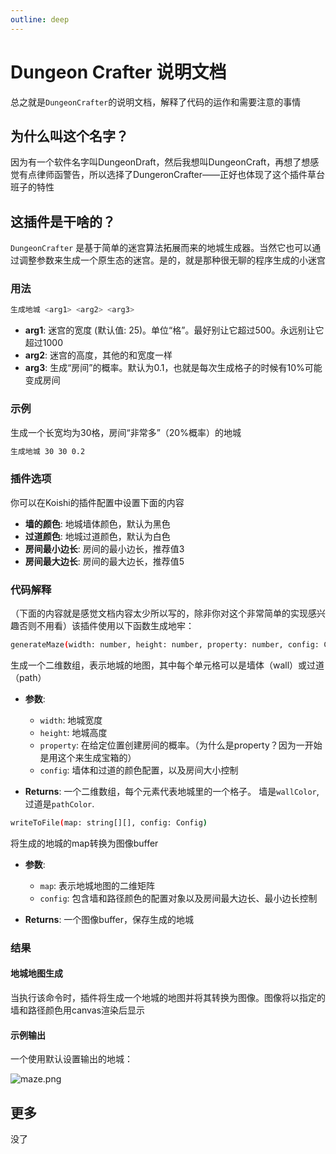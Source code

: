 ```yaml
---
outline: deep
---
```


# Dungeon Crafter 说明文档

总之就是`DungeonCrafter`的说明文档，解释了代码的运作和需要注意的事情

## 为什么叫这个名字？

因为有一个软件名字叫DungeonDraft，然后我想叫DungeonCraft，再想了想感觉有点律师函警告，所以选择了DungeronCrafter——正好也体现了这个插件草台班子的特性

## 这插件是干啥的？

`DungeonCrafter` 是基于简单的迷宫算法拓展而来的地城生成器。当然它也可以通过调整参数来生成一个原生态的迷宫。是的，就是那种很无聊的程序生成的小迷宫

### 用法

```sh
生成地城 <arg1> <arg2> <arg3>
```

- **arg1**: 迷宫的宽度 (默认值: 25)。单位“格”。最好别让它超过500。永远别让它超过1000
- **arg2**: 迷宫的高度，其他的和宽度一样
- **arg3**: 生成“房间”的概率。默认为0.1，也就是每次生成格子的时候有10%可能变成房间

### 示例

生成一个长宽均为30格，房间“非常多”（20%概率）的地城

```sh
生成地城 30 30 0.2
```

### 插件选项

你可以在Koishi的插件配置中设置下面的内容

- **墙的颜色**: 地城墙体颜色，默认为黑色
- **过道颜色**: 地城过道颜色，默认为白色
- **房间最小边长**: 房间的最小边长，推荐值3
- **房间最大边长**: 房间的最大边长，推荐值5

### 代码解释

（下面的内容就是感觉文档内容太少所以写的，除非你对这个非常简单的实现感兴趣否则不用看）该插件使用以下函数生成地牢：

```sh
generateMaze(width: number, height: number, property: number, config: Config): string[][]
```

生成一个二维数组，表示地城的地图，其中每个单元格可以是墙体（wall）或过道（path）

- **参数**:
  - `width`: 地城宽度
  - `height`: 地城高度
  - `property`: 在给定位置创建房间的概率。（为什么是property？因为一开始是用这个来生成宝箱的）
  - `config`: 墙体和过道的颜色配置，以及房间大小控制

- **Returns**: 一个二维数组，每个元素代表地城里的一个格子。 墙是`wallColor`, 过道是`pathColor`.

```sh
writeToFile(map: string[][], config: Config)
```

将生成的地城的map转换为图像buffer

- **参数**:
  - `map`: 表示地城地图的二维矩阵
  - `config`: 包含墙和路径颜色的配置对象以及房间最大边长、最小边长控制

- **Returns**: 一个图像buffer，保存生成的地城

### 结果

#### 地城地图生成

当执行该命令时，插件将生成一个地城的地图并将其转换为图像。图像将以指定的墙和路径颜色用canvas渲染后显示

#### 示例输出

一个使用默认设置输出的地城：

![maze.png](https://s2.loli.net/2024/08/08/UfX3kRNGBuvpgLD.png)

## 更多

没了
